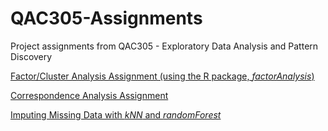 # QAC305-Assignments
Project assignments from QAC305 - Exploratory Data Analysis and Pattern Discovery

[Factor/Cluster Analysis Assignment (using the R package, *factorAnalysis*)](Factor_Analysis_Cluster_Analysis_Assignment.html)

[Correspondence Analysis Assignment](./Correspondence_Analysis_Assignment.html)

[Imputing Missing Data with *kNN* and *randomForest*](Missing_Data_Assignment.html)
